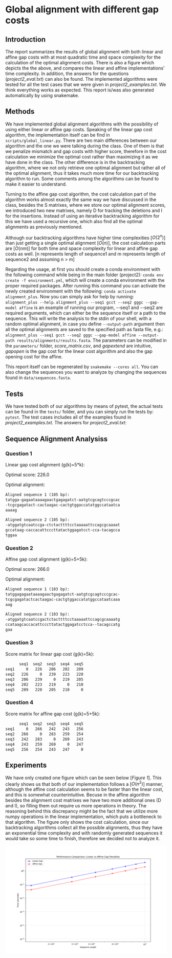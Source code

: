 # Global alignment with different gap costs

## Introduction

The report summarizes the results of global alignment with both linear and affine gap costs with at most quadratic time and space complexity for the calculation of the optimal alignment costs. There is also a figure which depicts the the above, and compares the linear and affine implementations' time complexity. In addition, the answers for the questions (_project2_eval.txt_) can also be found. The implemented algorithms were tested for all the test cases that we were given in _project2_examples.txt_. We think everything works as expected. This report is/was also generated automatically by using snakemake.

## Methods

We have implemented global alignment algorithms with the possibility of using either linear or affine gap costs. Speaking of the linear gap cost algorithm, the implementation itself can be find in `scripts/global_linear.py`. There are two main differences between our algorithm and the one we were talking during the class. One of them is that we penalize mismatch and gap costs with higher score, therefore in the cost calculation we minimize the optimal cost rather than maximizing it as we have done in the class. The other difference is in the backtracking algorithm, where we not only retrieve one optimal alignment but rather all of the optimal alignment, thus it takes much more time for our backtracking algorithm to run. Some comments among the algorithms can be found to make it easier to understand.

Turning to the affine gap cost algorithm, the cost calculation part of the algorithm works almost exactly the same way we have discussed in the class, besides the S matrixes, where we store our optimal alignment scores, we introduced two new matrixes, namely D for tracking the deletions and I for the insertions. Instead of using an iterative backtracking algorithm for this we have used a recursive one, which also find all the optimal alignments as previously mentioned.

Although our backtracking algorithms have higher time complexities [$O(2^{n})$] than just getting a single optimal alignment [$O(n)$], the cost calculation parts are [$O(nm)$] for both time and space complexity for linear and affine gap costs as well. [n represents length of sequence1 and m represents length of sequence2 and assuming n > m]

Regarding the usage, at first you should create a conda environment with the following command while being in the main folder (project2): `conda env create -f environment.yml`, which will create a conda environment with the proper required packages. After running this command you can activate the newly created environment with the following: `conda activate alignment_plus`. Now you can simply
ask for help by running: `alignment_plus --help`. `alignment_plus --seq1 gcct --seq2 gggc --gap-model affine` is an example of running our program, --seq1 and --seq2 are required arguments, which can either be the sequence itself or a path to the sequence. This will write the analysis to the stdin of your shell, with a random optimal alignment, in case you define `--output-path` argument then all the optimal alignments are saved to the specified path as fasta file, e.g.: `alignment_plus --seq1 gcct --seq2 gggc --gap-model affine --output-path results/alignments/results.fasta`. The parameters can be modified in the `parameters/` folder, _score_matrix.csv_, and _gapextend_ are intuitive, _gapopen_ is the gap cost for the linear cost algorithm and also the gap opening cost for the affine.

This report itself can be regenerated by `snakemake --cores all`. You can also change the sequences you want to analyze by changing the sequences found in `data/sequences.fasta`.

## Tests

We have tested both of our algorithms by means of pytest, the actual tests can be found in the `tests/` folder, and you can simply run the tests by: `pytest`. The test cases includes all of the examples found in _project2_examples.txt_. The answers for _project2_eval.txt_:

## Sequence Alignment Analysiss

### Question 1

Linear gap cost alignment (g(k)=5\*k):

Optimal score: 226.0

Optimal alignment:

```
Aligned sequence 1 (105 bp):
tatgga-gagaataaaagaactgagagatct-aatgtcgcagtcccgcac
-tcgcgagatact-cactaagac-cactgtggaccatatggccataatca
aaaag
```

```
Aligned sequence 2 (105 bp):
-atggatgtcaatccga-ctctacttttcctaaaaattccagcgcaaaat
gccataag-caccacattcccttatactggagatcct-cca-tacagcca
tggaa
```

### Question 2

Affine gap cost alignment (g(k)=5+5k):

Optimal score: 266.0

Optimal alignment:

```
Aligned sequence 1 (103 bp):
tatggagagaataaaagaactgagagatct-aatgtcgcagtcccgcac-
tcgcgagatactcactaagac-cactgtggaccatatggccataatcaaa
aag
```

```
Aligned sequence 2 (103 bp):
-atggatgtcaatccgactctacttttcctaaaaattccagcgcaaaatg
ccataagcaccacattcccttatactggagatcctcca--tacagccatg
gaa
```

### Question 3

Score matrix for linear gap cost (g(k)=5k):

```
      seq1  seq2  seq3  seq4  seq5
seq1     0   226   206   202   209
seq2   226     0   239   223   220
seq3   206   239     0   219   205
seq4   202   223   219     0   210
seq5   209   220   205   210     0
```

### Question 4

Score matrix for affine gap cost (g(k)=5+5k):

```
      seq1  seq2  seq3  seq4  seq5
seq1     0   266   242   243   256
seq2   266     0   283   259   254
seq3   242   283     0   269   243
seq4   243   259   269     0   247
seq5   256   254   243   247     0
```

## Experiments

We have only created one figure which can be seen below [*Figure 1*]. This clearly shows us that both of our implementation follows a [$O(n^2)$] manner, although the affine cost calculation seems to be faster than the linear cost, and this is somewhat counterintuitive. Becuse in the affine algorithm besides the alignment cost matrixes we have two more additional ones (D and I), so filling them out require us more operations in theory. The reasoning behind this discrepancy might be the fact that we utilize more numpy operations in the linear implementation, which puts a bottleneck to that algorithm. The figure only shows the cost calculation, since our backtracking algorithms collect all the possible alignments, thus they have an exponential time complexity and with randomly generated sequences it would take so some time to finish, therefore we decided not to analyze it.

![Benchmark Results](results/benchmark/alignment_performance.png)
